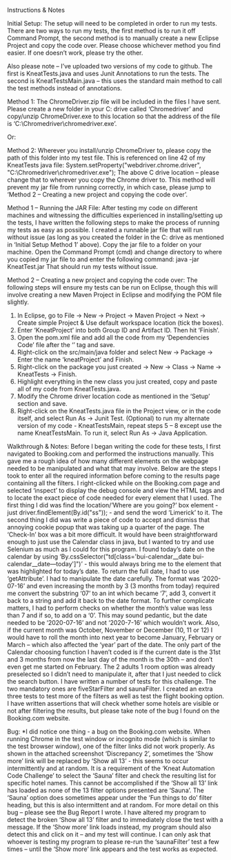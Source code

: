 Instructions & Notes

Initial Setup:
The setup will need to be completed in order to run my tests. There are two ways to run my tests, the first method is to run it off Command Prompt, the second method is to manually create a new Eclipse Project and copy the code over. Please choose whichever method you find easier. If one doesn’t work, please try the other.

Also please note – I’ve uploaded two versions of my code to github. The first is KneatTests.java and uses Junit Annotations to run the tests. The second is KneatTestsMain.java – this uses the standard main method to call the test methods instead of annotations.

Method 1:
The ChromeDriver.zip file will be included in the files I have sent. Please create a new folder in your C: drive called ‘Chromedriver’ and copy/unzip ChromeDriver.exe to this location so that the address of the file is ‘C:\Chromedriver\chromedriver.exe’.

Or:

Method 2:
Wherever you install/unzip ChromeDriver to, please copy the path of this folder into my test file.
This is referenced on line 42 of my KneatTests java file:
System.setProperty("webdriver.chrome.driver", "C:\\Chromedriver\\chromedriver.exe");
The above C drive location – please change that to wherever you copy the Chrome driver to.
This method will prevent my jar file from running correctly, in which case, please jump to ‘Method 2 – Creating a new project and copying the code over’.

Method 1 – Running the JAR File:
After testing my code on different machines and witnessing the difficulties experienced in installing/setting up the tests, I have written the following steps to make the process of running my tests as easy as possible.
I created a runnable jar file that will run without issue (as long as you created the folder in the C: drive as mentioned in ‘Initial Setup Method 1’ above). Copy the jar file to a folder on your machine.
Open the Command Prompt (cmd) and change directory to where you copied my jar file to and enter the following command:
java -jar KneatTest.jar
That should run my tests without issue.

Method 2 – Creating a new project and copying the code over:
The following steps will ensure my tests can be run on Eclipse, though this will involve creating a new Maven Project in Eclipse and modifying the POM file slightly.
1. In Eclipse, go to File → New → Project → Maven Project → Next → Create simple Project & Use default workspace location (tick the boxes).
2. Enter ‘KneatProject’ into both Group ID and Artifact ID. Then hit ‘Finish’.
3. Open the pom.xml file and add all the code from my ‘Dependencies Code’ file after the ‘</version>’ tag and save.
4. Right-click on the src/main/java folder and select New → Package → Enter the name ‘kneatProject’ and Finish.
5. Right-click on the package you just created → New → Class → Name → KneatTests → Finish.
6. Highlight everything in the new class you just created, copy and paste all of my code from KneatTests.java.
7. Modify the Chrome driver location code as mentioned in the ‘Setup’ section and save.
8. Right-click on the KneatTests.java file in the Project view, or in the code itself, and select Run As → Junit Test.
(Optional) to run my alternate version of my code - KneatTestsMain, repeat steps 5 – 8 except use the name KneatTestsMain. To run it, select Run As → Java Application.

Walkthrough & Notes:
Before I began writing the code for these tests, I first navigated to Booking.com and performed the instructions manually. This gave me a rough idea of how many different elements on the webpage needed to be manipulated and what that may involve. Below are the steps I took to enter all the required information before coming to the results page containing all the filters.
I right-clicked while on the Booking.com page and selected ‘inspect’ to display the debug console and view the HTML tags and to locate the exact piece of code needed for every element that I used. The first thing I did was find the location/’Where are you going?’ box element - just driver.findElement(By.id("ss")); - and send the word ‘Limerick’ to it.
The second thing I did was write a piece of code to accept and dismiss that annoying cookie popup that was taking up a quarter of the page. 
The ‘Check-In’ box was a bit more difficult. It would have been straightforward enough to just use the Calendar class in java, but I wanted to try and use Selenium as much as I could for this program. I found today’s date on the calendar by using ‘By.cssSelector("td[class='bui-calendar__date bui-calendar__date—today']")’ - this would always bring me to the element that was highlighted for today’s date. To return the full date, I had to use ‘getAttribute’.
I had to manipulate the date carefully. The format was ‘2020-07-16’ and even increasing the month by 3 (3 months from today) required me convert the substring ‘07’ to an int which became ‘7’, add 3, convert it back to a string and add it back to the date format. To further complicate matters, I had to perform checks on whether the month’s value was less than 7 and if so, to add on a ‘0’. This may sound pedantic, but the date needed to be ‘2020-07-16’ and not ‘2020-7-16’ which wouldn’t work. Also, if the current month was October, November or December (10, 11 or 12) I would have to roll the month into next year to become January, February or March – which also affected the ‘year’ part of the date.
The only part of the Calendar choosing function I haven’t coded is if the current date is the 31st and 3 months from now the last day of the month is the 30th – and don’t even get me started on February.
The 2 adults 1 room option was already preselected so I didn’t need to manipulate it, after that I just needed to click the search button.
I have written a number of tests for this challenge. The two mandatory ones are fiveStarFilter and saunaFilter.
I created an extra three tests to test more of the filters as well as test the flight booking option.
I have written assertions that will check whether some hotels are visible or not after filtering the results, but please take note of the bug I found on the Booking.com website.

Bug:
*I did notice one thing - a bug on the Booking.com website. When running Chrome in the test window or incognito mode (which is similar to the test browser window), one of the filter links did not work properly. As shown in the attached screenshot ‘Discrepancy 2’, sometimes the ‘Show more’ link will be replaced by ‘Show all 13’ - this seems to occur intermittently and at random.
It is a requirement of the ‘Kneat Automation Code Challenge’ to select the ‘Sauna’ filter and check the resulting list for specific hotel names. This cannot be accomplished if the ‘Show all 13’ link has loaded as none of the 13 filter options presented are ‘Sauna’.
The ‘Sauna’ option does sometimes appear under the ‘Fun things to do’ filter heading, but this is also intermittent and at random.
For more detail on this bug – please see the Bug Report I wrote.
I have altered my program to detect the broken ‘Show all 13’ filter and to immediately close the test with a message.
If the ‘Show more’ link loads instead, my program should also detect this and click on it – and my test will continue.
I can only ask that whoever is testing my program to please re-run the ‘saunaFilter’ test a few times – until the ‘Show more’ link appears and the test works as expected.
